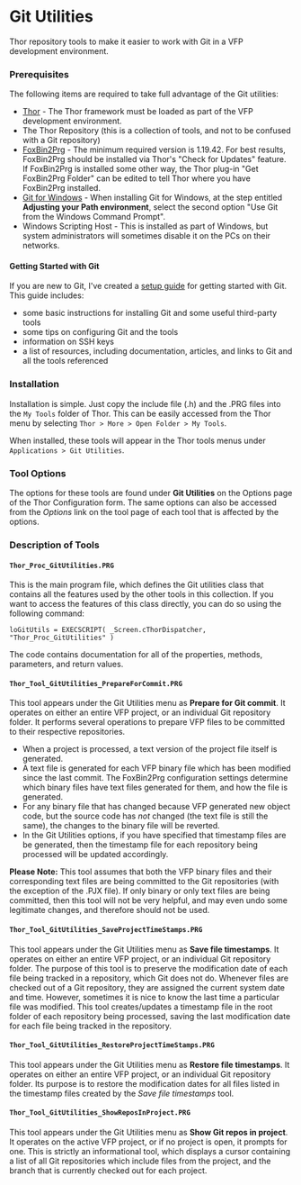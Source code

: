 # Git Utilities  

Thor repository tools to make it easier to work with Git in a VFP development environment.  

### Prerequisites

The following items are required to take full advantage of the Git utilities:  

 - [Thor](http://vfpx.codeplex.com/wikipage?title=Thor) - The Thor framework must be loaded as part of
   the VFP development environment.  
 - The Thor Repository (this is a collection of tools, and not to be confused with a Git repository)  
 - [FoxBin2Prg](http://vfpx.codeplex.com/wikipage?title=FoxBin2Prg) - The minimum required version
   is 1.19.42.  For best results, FoxBin2Prg should be installed via Thor's "Check for Updates"
   feature.  If FoxBin2Prg is installed some other way, the Thor plug-in "Get FoxBin2Prg Folder"
   can be edited to tell Thor where you have FoxBin2Prg installed.  
 - [Git for Windows](http://git-scm.com/download/win) - When installing Git for Windows, at the step
   entitled **Adjusting your Path environment**, select the second option "Use Git from the Windows
   Command Prompt".  
 - Windows Scripting Host - This is installed as part of Windows, but system administrators will
   sometimes disable it on the PCs on their networks.  

#### Getting Started with Git

If you are new to Git, I've created a
[setup guide](https://drive.google.com/file/d/0B1GXcfuc1fBubFpUS2VmSVNpUEk/view?usp=sharing)
for getting started with Git.  This guide includes:  

 - some basic instructions for installing Git and some useful third-party tools
 - some tips on configuring Git and the tools
 - information on SSH keys
 - a list of resources, including documentation, articles, and links to Git and all the tools
   referenced  

### Installation

Installation is simple.  Just copy the include file (.h) and the .PRG files into the `My Tools` folder
of Thor.  This can be easily accessed from the Thor menu by selecting `Thor > More > Open Folder >
My Tools`.  

When installed, these tools will appear in the Thor tools menus under `Applications > Git Utilities`.

### Tool Options

The options for these tools are found under **Git Utilities** on the Options page of the Thor
Configuration form.  The same options can also be accessed from the _Options_ link on the tool
page of each tool that is affected by the options.

### Description of Tools

#### `Thor_Proc_GitUtilities.PRG`
This is the main program file, which defines the Git utilities class that contains all the features
used by the other tools in this collection.  If you want to access the features of this class
directly, you can do so using the following command:  

```
loGitUtils = EXECSCRIPT( _Screen.cThorDispatcher, "Thor_Proc_GitUtilities" )
```  

The code contains documentation for all of the properties, methods, parameters, and return values.

#### `Thor_Tool_GitUtilities_PrepareForCommit.PRG`
This tool appears under the Git Utilities menu as **Prepare for Git commit**.  It operates on either
an entire VFP project, or an individual Git repository folder.  It performs several operations to
prepare VFP files to be committed to their respective repositories.  

 - When a project is processed, a text version of the project file itself is generated.
 - A text file is generated for each VFP binary file which has been modified since the last commit.
   The FoxBin2Prg configuration settings determine which binary files have text files generated
   for them, and how the file is generated.
 - For any binary file that has changed because VFP generated new object code, but the source code
   has *not* changed (the text file is still the same), the changes to the binary file will be
   reverted.
 - In the Git Utilities options, if you have specified that timestamp files are be generated,
   then the timestamp file for each repository being processed will be updated accordingly.

**Please Note:** This tool assumes that both the VFP binary files and their corresponding text
files are being committed to the Git repositories (with the exception of the .PJX file).  If
only binary or only text files are being committed, then this tool will not be very helpful,
and may even undo some legitimate changes, and therefore should not be used.

#### `Thor_Tool_GitUtilities_SaveProjectTimeStamps.PRG`
This tool appears under the Git Utilities menu as **Save file timestamps**.  It operates on either
an entire VFP project, or an individual Git repository folder.  The purpose of this tool is to
preserve the modification date of each file being tracked in a repository, which Git does not do.
Whenever files are checked out of a Git repository, they are assigned the current system date and
time.  However, sometimes it is nice to know the last time a particular file was modified.  This
tool creates/updates a timestamp file in the root folder of each repository being processed, saving
the last modification date for each file being tracked in the repository.

#### `Thor_Tool_GitUtilities_RestoreProjectTimeStamps.PRG`
This tool appears under the Git Utilities menu as **Restore file timestamps**.  It operates on
either an entire VFP project, or an individual Git repository folder.  Its purpose is to restore
the modification dates for all files listed in the timestamp files created by the *Save file
timestamps* tool.

#### `Thor_Tool_GitUtilities_ShowReposInProject.PRG`
This tool appears under the Git Utilities menu as **Show Git repos in project**.  It operates on
the active VFP project, or if no project is open, it prompts for one.  This is strictly an
informational tool, which displays a cursor containing a list of all Git repositories which
include files from the project, and the branch that is currently checked out for each project.
